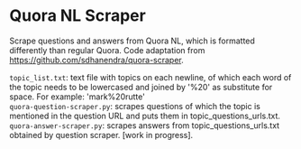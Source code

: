 # Quora NL Scraper
Scrape questions and answers from Quora NL, which is formatted differently than regular Quora. Code adaptation from https://github.com/sdhanendra/quora-scraper.


`topic_list.txt`: text file with topics on each newline, of which each word of the topic needs to be lowercased and joined by '%20' as substitute for space. For example: 'mark%20rutte'<br />
`quora-question-scraper.py`: scrapes questions of which the topic is mentioned in the question URL and puts them in topic_questions_urls.txt. <br />
`quora-answer-scraper.py`: scrapes answers from topic_questions_urls.txt obtained by question scraper. [work in progress]. <br />
